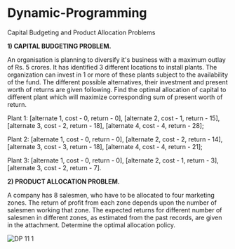 # Dynamic-Programming

Capital Budgeting and Product Allocation Problems

**1) CAPITAL BUDGETING PROBLEM.**

An organisation is planning to diversify it's business with a maximum outlay of Rs. 5 crores. It has identified 3 different locations to install plants. The organization can invest in 1 or more of these plants subject to the availability of the fund. The different possible alternatives, their investment and present worth of returns are given following. Find the optimal allocation of capital to different plant which will maximize corresponding sum of present worth of return. 

 Plant 1: [alternate 1, cost - 0, return - 0], [alternate 2, cost - 1, return - 15], [alternate 3, cost - 2, return - 18], [alternate 4, cost - 4, return - 28]; 

 Plant 2: [alternate 1, cost - 0, return - 0], [alternate 2, cost - 2, return - 14], [alternate 3, cost - 3, return - 18], [alternate 4, cost - 4, return - 21];

 Plant 3: [alternate 1, cost - 0, return - 0], [alternate 2, cost - 1, return - 3], [alternate 3, cost - 2, return - 7].

**2) PRODUCT ALLOCATION PROBLEM.**

A company has 8 salesmen, who have to be allocated to four marketing zones. The return of profit from each zone depends upon the number of salesmen working that zone. The expected returns for different number of salesmen in different zones, as estimated from the past records, are given in the attachment. Determine the optimal allocation policy.

![DP 11 1](https://github.com/user-attachments/assets/f2e97a39-19cd-4faa-b610-f0d3878b400e)
